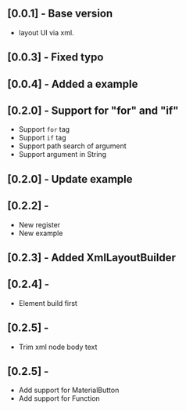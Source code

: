 ## [0.0.1] - Base version

* layout UI via xml.

## [0.0.3] - Fixed typo

## [0.0.4] - Added a example

## [0.2.0] - Support for "for" and "if"

* Support `for` tag
* Support `if` tag
* Support path search of argument
* Support argument in String

## [0.2.0] - Update example

## [0.2.2] - 

* New register
* New example

## [0.2.3] - Added XmlLayoutBuilder

## [0.2.4] - 

* Element build first

## [0.2.5] - 

* Trim xml node body text

## [0.2.5] - 

* Add support for MaterialButton
* Add support for Function
